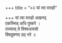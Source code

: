 +++
title = "०२ यां त्वा वराहो"

+++
यां त्वा वराहो अखनद्  
एकस्मिन्न् अधि पुष्करे ।  
तस्यास् ते विश्वधायसो  
विषदूषणम् उद् भरे ॥